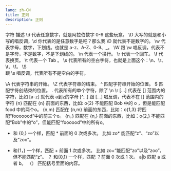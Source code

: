 ```yaml
---
lang: zh-CN
title: 正则
description: 正则
---
```


字符	描述
\d	代表任意数字，就是阿拉伯数字 0-9 这些玩意。
\D	大写的就是和小写的唱反调，\d 你代表的是任意数字是吧？那么我 \D 就代表不是数字的。
\w	代表字母，数字，下划线。也就是 a-z、A-Z、0-9、_。
\W	跟 \w 唱反调，代表不是字母，不是数字，不是下划线的。
\n	代表一个换行。
\r	代表一个回车。
\f	代表换页。
\t	代表一个 Tab 。
\s	代表所有的空白字符，也就是上面这个：\n、\r、\t、\f。
\S	
跟 \s 唱反调，代表所有不是空白的字符。

\A	代表字符串的开始。
\Z	代表字符串的结束。
^	匹配字符串开始的位置。
$	匹配字符创结束的位置。
.	代表所有的单个字符，除了 \n \r
[...]	代表在 [] 范围内的字符，比如 [a-z] 就代表 a到z的字母
[^...]	跟 [...] 唱反调，代表不在 [] 范围内的字符
{n}
匹配在 {n} 前面的东西，比如: o{2} 不能匹配 Bob 中的 o ，但是能匹配 food 中的两个o。
{n,m}	匹配在 {n,m} 前面的东西，比如：o{1,3} 将匹配“fooooood”中的前三个o。
{n，}	匹配在 {n,} 前面的东西，比如：o{2,} 不能匹配“Bob”中的“o”，但能匹配“foooood”中的所有o。
*	和 {0,} 一个样，匹配 * 前面的 0 次或多次。 比如 zo* 能匹配“z”、“zo”以及“zoo”。
+	和{1，} 一个样，匹配 + 前面 1 次或多次。 比如 zo+”能匹配“zo”以及“zoo”，但不能匹配“z”。
？	和{0,1} 一个样，匹配 ？前面 0 次或 1 次。
a|b	匹配 a 或者 b。
（）	匹配括号里面的内容。

